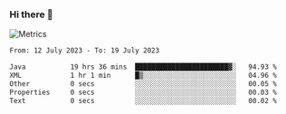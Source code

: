 ### Hi there 👋

![Metrics](https://github.com/radoapx/radoapx/blob/main/github-metrics.svg)

<!--START_SECTION:waka-->

```txt
From: 12 July 2023 - To: 19 July 2023

Java           19 hrs 36 mins  ███████████████████████▓░   94.93 %
XML            1 hr 1 min      █▒░░░░░░░░░░░░░░░░░░░░░░░   04.96 %
Other          0 secs          ░░░░░░░░░░░░░░░░░░░░░░░░░   00.05 %
Properties     0 secs          ░░░░░░░░░░░░░░░░░░░░░░░░░   00.03 %
Text           0 secs          ░░░░░░░░░░░░░░░░░░░░░░░░░   00.02 %
```

<!--END_SECTION:waka-->

<!--
**radoapx/radoapx** is a ✨ _special_ ✨ repository because its `README.md` (this file) appears on your GitHub profile.

Here are some ideas to get you started:

- 🔭 I’m currently working on ...
- 🌱 I’m currently learning ...
- 👯 I’m looking to collaborate on ...
- 🤔 I’m looking for help with ...
- 💬 Ask me about ...
- 📫 How to reach me: ...
- 😄 Pronouns: ...
- ⚡ Fun fact: ...
-->
